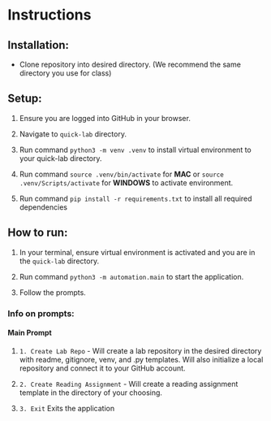 # Instructions

## Installation:

- Clone repository into desired directory. (We recommend the same directory you use for class)

## Setup:

1. Ensure you are logged into GitHub in your browser.

2. Navigate to `quick-lab` directory.

3. Run command `python3 -m venv .venv` to install virtual environment to your quick-lab directory.

4. Run command `source .venv/bin/activate` for **MAC** or `source .venv/Scripts/activate` for **WINDOWS** to activate environment.

5. Run command `pip install -r requirements.txt` to install all required dependencies

## How to run:

1. In your terminal, ensure virtual environment is activated and you are in the `quick-lab` directory.

2. Run command `python3 -m automation.main` to start the application.

3. Follow the prompts.

### Info on prompts:

#### Main Prompt

1. `1. Create Lab Repo` - Will create a lab repository in the desired directory with readme, gitignore, venv, and .py templates.  Will also initialize a local repository and connect it to your GitHub account.

2. `2. Create Reading Assignment` - Will create a reading assignment template in the directory of your choosing.  

3. `3. Exit` Exits the application